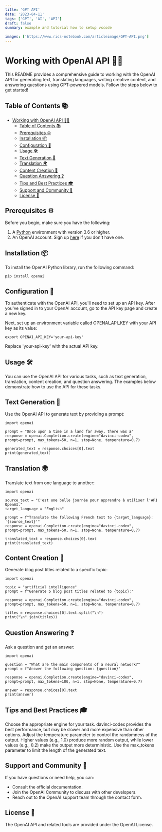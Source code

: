 ```yaml
---
title: 'GPT API'
date: '2023-04-11'
tags: ['GPT', 'AI', 'API']
draft: false
summary: example and tutorial how to setup vscode

images: ['https://www.rics-notebook.com/articleimage/GPT-API.png']
---
```


# Working with OpenAI API 🚀🤖

This README provides a comprehensive guide to working with the OpenAI API for generating text, translating languages, writing creative content, and answering questions using GPT-powered models. Follow the steps below to get started!

## Table of Contents 📚

- [Working with OpenAI API 🚀🤖](#working-with-openai-api-)
  - [Table of Contents 📚](#table-of-contents-)
  - [Prerequisites ⚙️](#prerequisites-️)
  - [Installation 📦](#installation-)
  - [Configuration 🔧](#configuration-)
  - [Usage 🛠️](#usage-️)
  - [Text Generation 📝](#text-generation-)
  - [Translation 🌍](#translation-)
  - [Content Creation 🎨](#content-creation-)
  - [Question Answering ❓](#question-answering-)
  - [Tips and Best Practices 🎓](#tips-and-best-practices-)
  - [Support and Community 💬](#support-and-community-)
  - [License 📄](#license-)

## Prerequisites ⚙️

Before you begin, make sure you have the following:

1. A [Python](https://www.python.org/) environment with version 3.6 or higher.
2. An OpenAI account. Sign up [here](https://beta.openai.com/signup/) if you don't have one.

## Installation 📦

To install the OpenAI Python library, run the following command:

```
pip install openai

```

## Configuration 🔧

To authenticate with the OpenAI API, you'll need to set up an API key. After you've signed in to your OpenAI account, go to the API key page and create a new key.

Next, set up an environment variable called OPENAI_API_KEY with your API key as its value:

```
export OPENAI_API_KEY='your-api-key'
```

Replace 'your-api-key' with the actual API key.

## Usage 🛠️

You can use the OpenAI API for various tasks, such as text generation, translation, content creation, and question answering. The examples below demonstrate how to use the API for these tasks.

## Text Generation 📝

Use the OpenAI API to generate text by providing a prompt:

```
import openai

prompt = "Once upon a time in a land far away, there was a"
response = openai.Completion.create(engine="davinci-codex", prompt=prompt, max_tokens=50, n=1, stop=None, temperature=0.7)

generated_text = response.choices[0].text
print(generated_text)
```

## Translation 🌍

Translate text from one language to another:

```
import openai

source_text = "C'est une belle journée pour apprendre à utiliser l'API OpenAI."
target_language = "English"

prompt = f"Translate the following French text to {target_language}: '{source_text}'"
response = openai.Completion.create(engine="davinci-codex", prompt=prompt, max_tokens=50, n=1, stop=None, temperature=0.7)

translated_text = response.choices[0].text
print(translated_text)
```

## Content Creation 🎨

Generate blog post titles related to a specific topic:

```
import openai

topic = "artificial intelligence"
prompt = f"Generate 5 blog post titles related to {topic}:"

response = openai.Completion.create(engine="davinci-codex", prompt=prompt, max_tokens=50, n=1, stop=None, temperature=0.7)

titles = response.choices[0].text.split("\n")
print("\n".join(titles))
```

## Question Answering ❓

Ask a question and get an answer:

```
import openai

question = "What are the main components of a neural network?"
prompt = f"Answer the following question: {question}"

response = openai.Completion.create(engine="davinci-codex", prompt=prompt, max_tokens=100, n=1, stop=None, temperature=0.7)

answer = response.choices[0].text
print(answer)
```

## Tips and Best Practices 🎓

Choose the appropriate engine for your task. davinci-codex provides the best performance, but may be slower and more expensive than other options.
Adjust the temperature parameter to control the randomness of the output. Higher values (e.g., 1.0) produce more random output, while lower values (e.g., 0.2) make the output more deterministic.
Use the max_tokens parameter to limit the length of the generated text.

## Support and Community 💬

If you have questions or need help, you can:

- Consult the official documentation.
- Join the OpenAI Community to discuss with other developers.
- Reach out to the OpenAI support team through the contact form.

## License 📄

The OpenAI API and related tools are provided under the OpenAI License.
